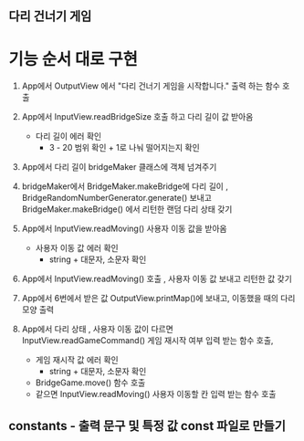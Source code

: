 ## 다리 건너기 게임

# 기능 순서 대로 구현

1. App에서 OutputView 에서 "다리 건너기 게임을 시작합니다." 출력 하는 함수 호출

2. App에서 InputView.readBridgeSize 호출 하고 다리 길이 값 받아옴

   - 다리 길이 에러 확인
     - 3 - 20 범위 확인 + 1로 나눠 떨어지는지 확인

3. App에서 다리 길이 bridgeMaker 클래스에 객체 넘겨주기

4. bridgeMaker에서 BridgeMaker.makeBridge에 다리 길이 , BridgeRandomNumberGenerator.generate() 보내고 BridgeMaker.makeBridge() 에서 리턴한 랜덤 다리 상태 갖기

5. App에서 InputView.readMoving() 사용자 이동 값을 받아옴

   - 사용자 이동 값 에러 확인
     - string + 대문자, 소문자 확인

6. App에서 InputView.readMoving() 호출 , 사용자 이동 값 보내고 리턴한 값 갖기

7. App에서 6번에서 받은 값 OutputView.printMap()에 보내고, 이동했을 때의 다리 모양 출력

8. App에서 다리 상태 , 사용자 이동 값이 다르면 InputView.readGameCommand() 게임 재시작 여부 입력 받는 함수 호출,
   - 게임 재시작 값 에러 확인
     - string + 대문자, 소문자 확인
   - BridgeGame.move() 함수 호출
   - 같으면 InputView.readMoving() 사용자 이동할 칸 입력 받는 함수 호출

## constants - 출력 문구 및 특정 값 const 파일로 만들기
